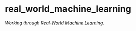 # real_world_machine_learning

*Working through [Real-World Machine Learning][book].*

<!-- Named Links -->

[book]: https://www.manning.com/books/real-world-machine-learning
